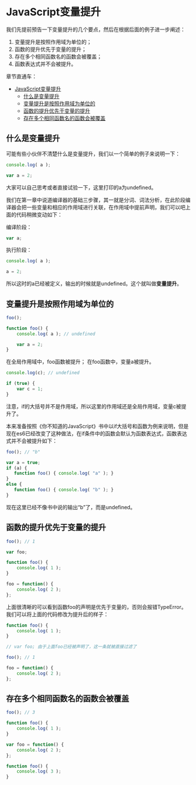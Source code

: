 # JavaScript变量提升

我们先提前预告一下变量提升的几个要点，然后在根据后面的例子进一步阐述：

1. 变量提升是按照作用域为单位的；
2. 函数的提升优先于变量的提升；
3. 存在多个相同函数名的函数会被覆盖；
4. 函数表达式并不会被提升。

章节直通车：
<!-- TOC -->

- [JavaScript变量提升](#javascript变量提升)
  - [什么是变量提升](#什么是变量提升)
  - [变量提升是按照作用域为单位的](#变量提升是按照作用域为单位的)
  - [函数的提升优先于变量的提升](#函数的提升优先于变量的提升)
  - [存在多个相同函数名的函数会被覆盖](#存在多个相同函数名的函数会被覆盖)

<!-- /TOC -->

## 什么是变量提升

可能有些小伙伴不清楚什么是变量提升，我们以一个简单的例子来说明一下：

```js
console.log( a );

var a = 2;
```

大家可以自己思考或者直接试验一下，这里打印的a为undefined。

我们在第一章中说道编译器的基础三步骤，其一就是分词、词法分析，在此阶段编译器会把一些变量和相应的作用域进行关联，在作用域中提前声明，我们可以吧上面的代码稍微变动如下：

编译阶段：
```js
var a;
```

执行阶段：
```js
console.log( a );

a = 2;
```

所以这时的a已经被定义，输出的时候就是undefined。这个就叫做**变量提升**。

## 变量提升是按照作用域为单位的

```js
foo();

function foo() {
	console.log( a ); // undefined

	var a = 2;
}
```

在全局作用域中，foo函数被提升；
在foo函数中，变量a被提升。

```js
console.log(c); // undefined

if (true) {
	var c = 1;
}
```

注意，if的大括号并不是作用域，所以这里的作用域还是全局作用域，变量c被提升了。

本来准备按照《你不知道的JavaScript》书中以if大括号和函数为例来说明，但是现在es6已经改变了这种做法，在if条件中的函数会默认为函数表达式，函数表达式并不会被提升如下：

```js
foo(); // "b"

var a = true;
if (a) {
   function foo() { console.log( "a" ); }
}
else {
   function foo() { console.log( "b" ); }
}
```

现在这里已经不像书中说的输出“b”了，而是undefined。


## 函数的提升优先于变量的提升

```js
foo(); // 1

var foo;

function foo() {
	console.log( 1 );
}

foo = function() {
	console.log( 2 );
};
```

上面很清晰的可以看到函数foo的声明是优先于变量的，否则会报错TypeError。我们可以将上面的代码修改为提升后的样子：

```js
function foo() {
	console.log( 1 );
}

// var foo; 由于上面foo已经被声明了，这一条就被直接过滤了

foo(); // 1

foo = function() {
	console.log( 2 );
};
```

## 存在多个相同函数名的函数会被覆盖

```js
foo(); // 3

function foo() {
	console.log( 1 );
}

var foo = function() {
	console.log( 2 );
};

function foo() {
	console.log( 3 );
}
```